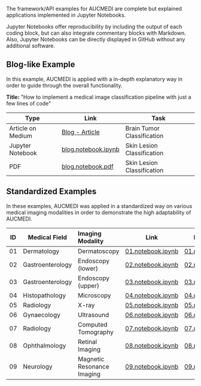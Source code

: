 The framework/API examples for AUCMEDI are complete but explained applications implemented in Jupyter Notebooks.   

Jupyter Notebooks offer reproducibility by including the output of each coding block, but can also integrate commentary blocks with Markdown. Also, Jupyter Notebooks can be directly displayed in GitHub without any additional software.

## Blog-like Example

In this example, AUCMEDI is applied with a in-depth explanatory way in order to guide through the overall functionality.

**Title:** "How to implement a medical image classification pipeline with just a few lines of code"

| Type | Link | Task |
|------|------|------|
| Article on Medium | [Blog - Article](https://medium.com/@dominik.mueller_84477/how-to-implement-a-medical-image-classification-pipeline-with-just-a-few-lines-of-code-7de0f8595e2e) | Brain Tumor Classification |
| Jupyter Notebook | [blog.notebook.ipynb](https://github.com/frankkramer-lab/aucmedi/blob/master/examples/blog/SkinLesionNotebook.ipynb) | Skin Lesion Classification |
| PDF | [blog.notebook.pdf](https://github.com/frankkramer-lab/aucmedi/blob/master/examples/blog/Editing_How_to_implement_a_medical_image_classification_pipeline_with_just_a_few_lines_of_code___Medium.pdf) | Skin Lesion Classification |

## Standardized Examples

In these examples, AUCMEDI was applied in a standardized way on various medical imaging modalities in order to demonstrate the high adaptability of AUCMEDI.

| ID | Medical Field | Imaging Modality | Link | Manuscript |
|:--:|---------------|:-----------------|:----:|:----------:|
| 01 | Dermatology | Dermatoscopy | [01.notebook.ipynb](https://github.com/frankkramer-lab/aucmedi/blob/master/examples/framework/01_dermatoscopy_notebook.ipynb) | [01.manuscript.pdf](https://github.com/frankkramer-lab/aucmedi/blob/master/examples/framework/PM_01_dermatology.pdf) |
| 02 | Gastroenterology | Endoscopy (lower) | [02.notebook.ipynb](https://github.com/frankkramer-lab/aucmedi/blob/master/examples/framework/02_gi-endoscopy-lower_notebook.ipynb) | [02.manuscript.pdf](https://github.com/frankkramer-lab/aucmedi/blob/master/examples/framework/PM_02_gastroenterology_lower.pdf) |
| 03 | Gastroenterology | Endoscopy (upper) | [03.notebook.ipynb](https://github.com/frankkramer-lab/aucmedi/blob/master/examples/framework/03_gi-endoscopy-upper_notebook.ipynb) | [03.manuscript.pdf](https://github.com/frankkramer-lab/aucmedi/blob/master/examples/framework/PM_03_gastroenterology_upper.pdf) |
| 04 | Histopathology | Microscopy | [04.notebook.ipynb](https://github.com/frankkramer-lab/aucmedi/blob/master/examples/framework/04_histopathology_notebook.ipynb) | [04.manuscript.pdf](https://github.com/frankkramer-lab/aucmedi/blob/master/examples/framework/PM_04_histopathology.pdf) |
| 05 | Radiology | X-ray | [05.notebook.ipynb](https://github.com/frankkramer-lab/aucmedi/blob/master/examples/framework/05_xray_notebook.ipynb) | [05.manuscript.pdf](https://github.com/frankkramer-lab/aucmedi/blob/master/examples/framework/PM_05_radiology_x_ray.pdf) |
| 06 | Gynaecology | Ultrasound | [06.notebook.ipynb](https://github.com/frankkramer-lab/aucmedi/blob/master/examples/framework/06_ultrasound_notebook.ipynb) | [06.manuscript.pdf](https://github.com/frankkramer-lab/aucmedi/blob/master/examples/framework/PM_06_gynecology.pdf) |
| 07 | Radiology | Computed Tomography | [07.notebook.ipynb](https://github.com/frankkramer-lab/aucmedi/blob/master/examples/framework/07_ct-covid_notebook.ipynb) | [07.manuscript.pdf](https://github.com/frankkramer-lab/aucmedi/blob/master/examples/framework/PM_07_radiology_ct.pdf) |
| 08 | Ophthalmology | Retinal Imaging | [08.notebook.ipynb](https://github.com/frankkramer-lab/aucmedi/blob/master/examples/framework/08_riadd_notebook.ipynb) | [08.manuscript.pdf](https://github.com/frankkramer-lab/aucmedi/blob/master/examples/framework/PM_08_ophtalmology.pdf) |
| 09 | Neurology | Magnetic Resonance Imaging | [09.notebook.ipynb](https://github.com/frankkramer-lab/aucmedi/blob/master/examples/framework/09_mri_notebook.ipynb) | [09.manuscript.pdf](https://github.com/frankkramer-lab/aucmedi/blob/master/examples/framework/PM_09_neurology.pdf) |
